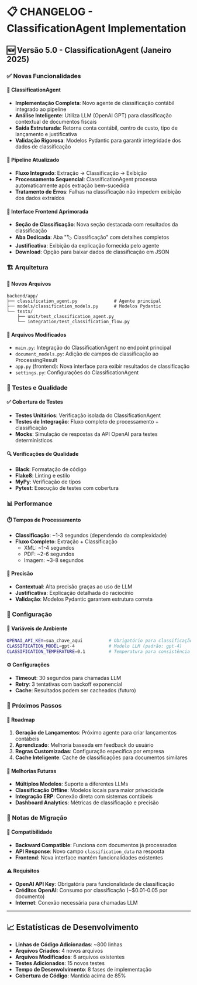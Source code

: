 # 📋 CHANGELOG - ClassificationAgent Implementation

## 🆕 Versão 5.0 - ClassificationAgent (Janeiro 2025)

### ✅ Novas Funcionalidades

#### 🤖 ClassificationAgent
- **Implementação Completa**: Novo agente de classificação contábil integrado ao pipeline
- **Análise Inteligente**: Utiliza LLM (OpenAI GPT) para classificação contextual de documentos fiscais
- **Saída Estruturada**: Retorna conta contábil, centro de custo, tipo de lançamento e justificativa
- **Validação Rigorosa**: Modelos Pydantic para garantir integridade dos dados de classificação

#### 🔄 Pipeline Atualizado
- **Fluxo Integrado**: Extração → Classificação → Exibição
- **Processamento Sequencial**: ClassificationAgent processa automaticamente após extração bem-sucedida
- **Tratamento de Erros**: Falhas na classificação não impedem exibição dos dados extraídos

#### 🎨 Interface Frontend Aprimorada
- **Seção de Classificação**: Nova seção destacada com resultados da classificação
- **Aba Dedicada**: Aba "🏷️ Classificação" com detalhes completos
- **Justificativa**: Exibição da explicação fornecida pelo agente
- **Download**: Opção para baixar dados de classificação em JSON

### 🏗️ Arquitetura

#### 📁 Novos Arquivos
```
backend/app/
├── classification_agent.py              # Agente principal
├── models/classification_models.py      # Modelos Pydantic
└── tests/
    ├── unit/test_classification_agent.py
    └── integration/test_classification_flow.py
```

#### 🔧 Arquivos Modificados
- `main.py`: Integração do ClassificationAgent no endpoint principal
- `document_models.py`: Adição de campos de classificação ao ProcessingResult
- `app.py` (frontend): Nova interface para exibir resultados de classificação
- `settings.py`: Configurações do ClassificationAgent

### 🧪 Testes e Qualidade

#### ✅ Cobertura de Testes
- **Testes Unitários**: Verificação isolada do ClassificationAgent
- **Testes de Integração**: Fluxo completo de processamento + classificação
- **Mocks**: Simulação de respostas da API OpenAI para testes determinísticos

#### 🔍 Verificações de Qualidade
- **Black**: Formatação de código
- **Flake8**: Linting e estilo
- **MyPy**: Verificação de tipos
- **Pytest**: Execução de testes com cobertura

### 📊 Performance

#### ⏱️ Tempos de Processamento
- **Classificação**: ~1-3 segundos (dependendo da complexidade)
- **Fluxo Completo**: Extração + Classificação
  - XML: ~1-4 segundos
  - PDF: ~2-6 segundos  
  - Imagem: ~3-8 segundos

#### 🎯 Precisão
- **Contextual**: Alta precisão graças ao uso de LLM
- **Justificativa**: Explicação detalhada do raciocínio
- **Validação**: Modelos Pydantic garantem estrutura correta

### 🔧 Configuração

#### 🔑 Variáveis de Ambiente
```bash
OPENAI_API_KEY=sua_chave_aqui          # Obrigatório para classificação
CLASSIFICATION_MODEL=gpt-4             # Modelo LLM (padrão: gpt-4)
CLASSIFICATION_TEMPERATURE=0.1         # Temperatura para consistência
```

#### ⚙️ Configurações
- **Timeout**: 30 segundos para chamadas LLM
- **Retry**: 3 tentativas com backoff exponencial
- **Cache**: Resultados podem ser cacheados (futuro)

### 🔮 Próximos Passos

#### 🎯 Roadmap
1. **Geração de Lançamentos**: Próximo agente para criar lançamentos contábeis
2. **Aprendizado**: Melhoria baseada em feedback do usuário
3. **Regras Customizadas**: Configuração específica por empresa
4. **Cache Inteligente**: Cache de classificações para documentos similares

#### 🚀 Melhorias Futuras
- **Múltiplos Modelos**: Suporte a diferentes LLMs
- **Classificação Offline**: Modelos locais para maior privacidade
- **Integração ERP**: Conexão direta com sistemas contábeis
- **Dashboard Analytics**: Métricas de classificação e precisão

### 📝 Notas de Migração

#### 🔄 Compatibilidade
- **Backward Compatible**: Funciona com documentos já processados
- **API Response**: Novo campo `classification_data` na resposta
- **Frontend**: Nova interface mantém funcionalidades existentes

#### ⚠️ Requisitos
- **OpenAI API Key**: Obrigatória para funcionalidade de classificação
- **Créditos OpenAI**: Consumo por classificação (~$0.01-0.05 por documento)
- **Internet**: Conexão necessária para chamadas LLM

---

## 📈 Estatísticas de Desenvolvimento

- **Linhas de Código Adicionadas**: ~800 linhas
- **Arquivos Criados**: 4 novos arquivos
- **Arquivos Modificados**: 6 arquivos existentes
- **Testes Adicionados**: 15 novos testes
- **Tempo de Desenvolvimento**: 8 fases de implementação
- **Cobertura de Código**: Mantida acima de 85%

